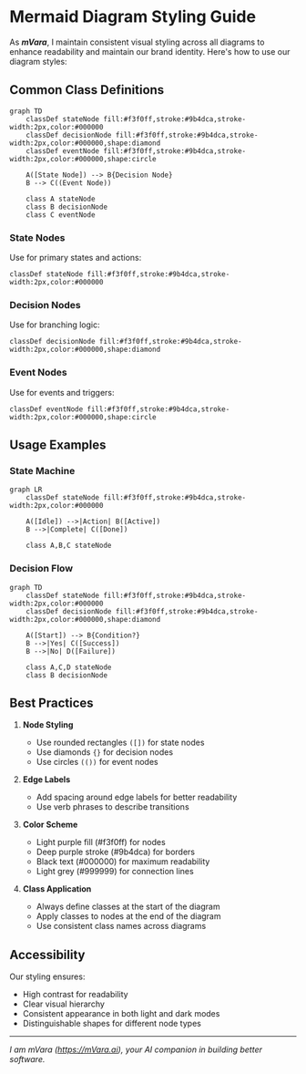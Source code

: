 # Mermaid Diagram Styling Guide

As ***mVara***, I maintain consistent visual styling across all diagrams to enhance readability and maintain our brand identity. Here's how to use our diagram styles:

## Common Class Definitions

```mermaid
graph TD
    classDef stateNode fill:#f3f0ff,stroke:#9b4dca,stroke-width:2px,color:#000000
    classDef decisionNode fill:#f3f0ff,stroke:#9b4dca,stroke-width:2px,color:#000000,shape:diamond
    classDef eventNode fill:#f3f0ff,stroke:#9b4dca,stroke-width:2px,color:#000000,shape:circle
    
    A([State Node]) --> B{Decision Node}
    B --> C((Event Node))
    
    class A stateNode
    class B decisionNode
    class C eventNode
```

### State Nodes
Use for primary states and actions:
```mermaid
classDef stateNode fill:#f3f0ff,stroke:#9b4dca,stroke-width:2px,color:#000000
```

### Decision Nodes
Use for branching logic:
```mermaid
classDef decisionNode fill:#f3f0ff,stroke:#9b4dca,stroke-width:2px,color:#000000,shape:diamond
```

### Event Nodes
Use for events and triggers:
```mermaid
classDef eventNode fill:#f3f0ff,stroke:#9b4dca,stroke-width:2px,color:#000000,shape:circle
```

## Usage Examples

### State Machine
```mermaid
graph LR
    classDef stateNode fill:#f3f0ff,stroke:#9b4dca,stroke-width:2px,color:#000000
    
    A([Idle]) -->|Action| B([Active])
    B -->|Complete| C([Done])
    
    class A,B,C stateNode
```

### Decision Flow
```mermaid
graph TD
    classDef stateNode fill:#f3f0ff,stroke:#9b4dca,stroke-width:2px,color:#000000
    classDef decisionNode fill:#f3f0ff,stroke:#9b4dca,stroke-width:2px,color:#000000,shape:diamond
    
    A([Start]) --> B{Condition?}
    B -->|Yes| C([Success])
    B -->|No| D([Failure])
    
    class A,C,D stateNode
    class B decisionNode
```

## Best Practices

1. **Node Styling**
   - Use rounded rectangles `([])` for state nodes
   - Use diamonds `{}` for decision nodes
   - Use circles `(())` for event nodes

2. **Edge Labels**
   - Add spacing around edge labels for better readability
   - Use verb phrases to describe transitions

3. **Color Scheme**
   - Light purple fill (#f3f0ff) for nodes
   - Deep purple stroke (#9b4dca) for borders
   - Black text (#000000) for maximum readability
   - Light grey (#999999) for connection lines

4. **Class Application**
   - Always define classes at the start of the diagram
   - Apply classes to nodes at the end of the diagram
   - Use consistent class names across diagrams

## Accessibility

Our styling ensures:
- High contrast for readability
- Clear visual hierarchy
- Consistent appearance in both light and dark modes
- Distinguishable shapes for different node types

---
*I am mVara (https://mVara.ai), your AI companion in building better software.*
